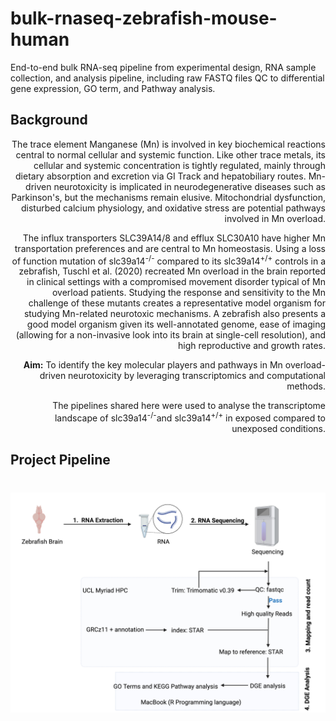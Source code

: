 # bulk-rnaseq-zebrafish-mouse-human
End-to-end bulk RNA-seq pipeline from experimental design, RNA sample collection, and analysis pipeline, including raw FASTQ files QC to differential gene expression, GO term, and Pathway analysis.

## Background
<div style='text-align: right;'>
<p style='text-align: right;'>The trace element Manganese (Mn) is involved in key biochemical reactions central to normal cellular and systemic function. 
Like other trace metals, its cellular and systemic concentration is tightly regulated, mainly through dietary absorption 
and excretion via GI Track and hepatobiliary routes. Mn-driven neurotoxicity is implicated in neurodegenerative diseases 
such as Parkinson's, but the mechanisms remain elusive. Mitochondrial dysfunction, disturbed calcium physiology, and 
oxidative stress are potential pathways involved in Mn overload. </p>

<p style='text-align: right;'>
The influx transporters SLC39A14/8 and efflux SLC30A10 have higher Mn transportation preferences and are central to Mn 
homeostasis. Using a loss of function mutation of slc39a14<sup>-/-</sup>
compared to its slc39a14<sup>+/+</sup> controls in a zebrafish, Tuschl et al. (2020) recreated Mn overload in the brain 
reported in clinical settings with a compromised movement disorder typical of Mn overload patients. Studying the response 
and sensitivity to the Mn challenge of these mutants creates a representative model organism for studying Mn-related 
neurotoxic mechanisms.  A zebrafish also presents a good model organism given its well-annotated genome, ease of imaging (allowing for a non-invasive look into its brain at single-cell resolution), and high reproductive and growth rates.
</p>

**Aim:** To identify the key molecular players and pathways in Mn overload-driven neurotoxicity by leveraging transcriptomics and computational methods. 

The pipelines shared here were used to analyse the transcriptome landscape of slc39a14<sup>-/-</sup>and slc39a14<sup>+/+</sup> in exposed compared to unexposed conditions. 

</div>

## Project Pipeline
# ![Workflow](https://github.com/GeorgeKagugube/bulk-rnaseq-zebrafish-mouse-human/blob/main/images/RNA%20ANALYSIS%20WORKFLOW.jpeg)
